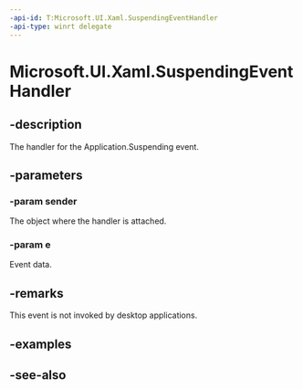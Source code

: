 ```yaml
---
-api-id: T:Microsoft.UI.Xaml.SuspendingEventHandler
-api-type: winrt delegate
---
```

<!-- Delegate syntax.
public delegate void SuspendingEventHandler(System.Object sender, Windows.ApplicationModel.SuspendingEventArgs e)
-->
# Microsoft.UI.Xaml.SuspendingEventHandler

## -description

The handler for the Application.Suspending event.

## -parameters

### -param sender

The object where the handler is attached.

### -param e

Event data.

## -remarks

This event is not invoked by desktop applications.

## -examples

## -see-also
